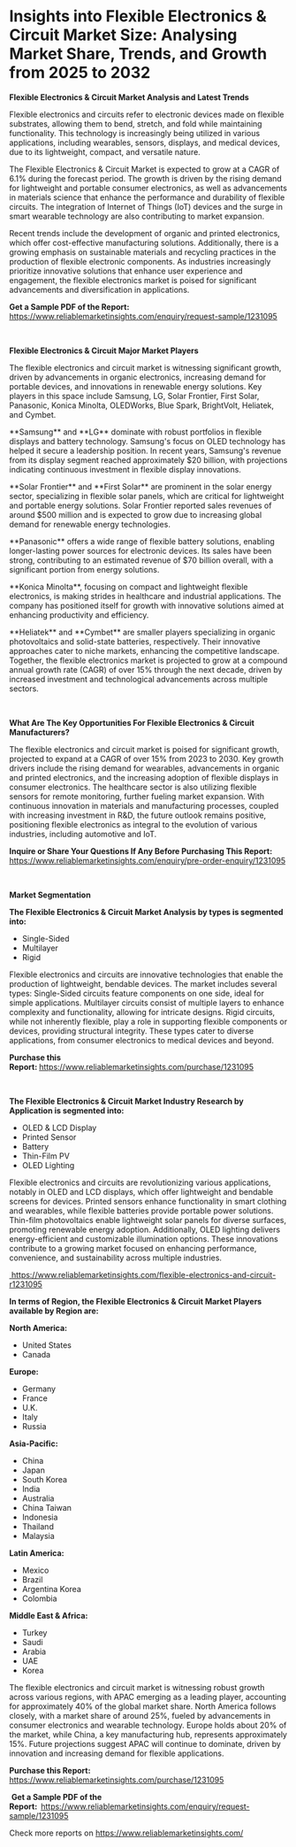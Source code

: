 <p><h1>Insights into Flexible Electronics & Circuit Market Size: Analysing Market Share, Trends, and Growth from 2025 to 2032</h1></p><p><strong>Flexible Electronics & Circuit Market Analysis and Latest Trends</strong></p>
<p><p>Flexible electronics and circuits refer to electronic devices made on flexible substrates, allowing them to bend, stretch, and fold while maintaining functionality. This technology is increasingly being utilized in various applications, including wearables, sensors, displays, and medical devices, due to its lightweight, compact, and versatile nature.</p><p>The Flexible Electronics & Circuit Market is expected to grow at a CAGR of 6.1% during the forecast period. The growth is driven by the rising demand for lightweight and portable consumer electronics, as well as advancements in materials science that enhance the performance and durability of flexible circuits. The integration of Internet of Things (IoT) devices and the surge in smart wearable technology are also contributing to market expansion. </p><p>Recent trends include the development of organic and printed electronics, which offer cost-effective manufacturing solutions. Additionally, there is a growing emphasis on sustainable materials and recycling practices in the production of flexible electronic components. As industries increasingly prioritize innovative solutions that enhance user experience and engagement, the flexible electronics market is poised for significant advancements and diversification in applications.</p></p>
<p><strong>Get a Sample PDF of the Report:&nbsp;</strong> <a href="https://www.reliablemarketinsights.com/enquiry/request-sample/1231095?utm_campaign=1937&utm_medium=2&utm_source=Github&utm_content=ia&utm_term=12022025&utm_id=flexible-electronics-circuit">https://www.reliablemarketinsights.com/enquiry/request-sample/1231095</a></p>
<p>&nbsp;</p>
<p><strong>Flexible Electronics & Circuit Major Market Players</strong></p>
<p><p>The flexible electronics and circuit market is witnessing significant growth, driven by advancements in organic electronics, increasing demand for portable devices, and innovations in renewable energy solutions. Key players in this space include Samsung, LG, Solar Frontier, First Solar, Panasonic, Konica Minolta, OLEDWorks, Blue Spark, BrightVolt, Heliatek, and Cymbet.</p><p>**Samsung** and **LG** dominate with robust portfolios in flexible displays and battery technology. Samsung's focus on OLED technology has helped it secure a leadership position. In recent years, Samsung's revenue from its display segment reached approximately $20 billion, with projections indicating continuous investment in flexible display innovations.</p><p>**Solar Frontier** and **First Solar** are prominent in the solar energy sector, specializing in flexible solar panels, which are critical for lightweight and portable energy solutions. Solar Frontier reported sales revenues of around $500 million and is expected to grow due to increasing global demand for renewable energy technologies.</p><p>**Panasonic** offers a wide range of flexible battery solutions, enabling longer-lasting power sources for electronic devices. Its sales have been strong, contributing to an estimated revenue of $70 billion overall, with a significant portion from energy solutions.</p><p>**Konica Minolta**, focusing on compact and lightweight flexible electronics, is making strides in healthcare and industrial applications. The company has positioned itself for growth with innovative solutions aimed at enhancing productivity and efficiency.</p><p>**Heliatek** and **Cymbet** are smaller players specializing in organic photovoltaics and solid-state batteries, respectively. Their innovative approaches cater to niche markets, enhancing the competitive landscape. Together, the flexible electronics market is projected to grow at a compound annual growth rate (CAGR) of over 15% through the next decade, driven by increased investment and technological advancements across multiple sectors.</p></p>
<p>&nbsp;</p>
<p><strong>What Are The Key Opportunities For Flexible Electronics & Circuit Manufacturers?</strong></p>
<p><p>The flexible electronics and circuit market is poised for significant growth, projected to expand at a CAGR of over 15% from 2023 to 2030. Key growth drivers include the rising demand for wearables, advancements in organic and printed electronics, and the increasing adoption of flexible displays in consumer electronics. The healthcare sector is also utilizing flexible sensors for remote monitoring, further fueling market expansion. With continuous innovation in materials and manufacturing processes, coupled with increasing investment in R&D, the future outlook remains positive, positioning flexible electronics as integral to the evolution of various industries, including automotive and IoT.</p></p>
<p><strong>Inquire or Share Your Questions If Any Before Purchasing This Report:</strong> <a href="https://www.reliablemarketinsights.com/enquiry/pre-order-enquiry/1231095?utm_campaign=1937&utm_medium=2&utm_source=Github&utm_content=ia&utm_term=12022025&utm_id=flexible-electronics-circuit">https://www.reliablemarketinsights.com/enquiry/pre-order-enquiry/1231095</a></p>
<p>&nbsp;</p>
<p><strong>Market Segmentation</strong></p>
<p><strong>The Flexible Electronics & Circuit Market Analysis by types is segmented into:</strong></p>
<p><ul><li>Single-Sided</li><li>Multilayer</li><li>Rigid</li></ul></p>
<p><p>Flexible electronics and circuits are innovative technologies that enable the production of lightweight, bendable devices. The market includes several types: Single-Sided circuits feature components on one side, ideal for simple applications. Multilayer circuits consist of multiple layers to enhance complexity and functionality, allowing for intricate designs. Rigid circuits, while not inherently flexible, play a role in supporting flexible components or devices, providing structural integrity. These types cater to diverse applications, from consumer electronics to medical devices and beyond.</p></p>
<p><strong>Purchase this Report:&nbsp;</strong><a href="https://www.reliablemarketinsights.com/purchase/1231095?utm_campaign=1937&utm_medium=2&utm_source=Github&utm_content=ia&utm_term=12022025&utm_id=flexible-electronics-circuit">https://www.reliablemarketinsights.com/purchase/1231095</a></p>
<p>&nbsp;</p>
<p><strong>The Flexible Electronics & Circuit Market Industry Research by Application is segmented into:</strong></p>
<p><ul><li>OLED & LCD Display</li><li>Printed Sensor</li><li>Battery</li><li>Thin-Film PV</li><li>OLED Lighting</li></ul></p>
<p><p>Flexible electronics and circuits are revolutionizing various applications, notably in OLED and LCD displays, which offer lightweight and bendable screens for devices. Printed sensors enhance functionality in smart clothing and wearables, while flexible batteries provide portable power solutions. Thin-film photovoltaics enable lightweight solar panels for diverse surfaces, promoting renewable energy adoption. Additionally, OLED lighting delivers energy-efficient and customizable illumination options. These innovations contribute to a growing market focused on enhancing performance, convenience, and sustainability across multiple industries.</p></p>
<p><a href="https://www.reliablemarketinsights.com/flexible-electronics-and-circuit-r1231095?utm_campaign=1937&utm_medium=2&utm_source=Github&utm_content=ia&utm_term=12022025&utm_id=flexible-electronics-circuit">&nbsp;https://www.reliablemarketinsights.com/flexible-electronics-and-circuit-r1231095</a></p>
<p><strong>In terms of Region, the Flexible Electronics & Circuit Market Players available by Region are:</strong></p>
<p>
    <p> <strong> North America: </strong>
        <ul>
            <li>United States</li>
            <li>Canada</li>
        </ul>
        </p> 
    <p> <strong> Europe: </strong>
        <ul>
            <li>Germany</li>
            <li>France</li>
            <li>U.K.</li>
            <li>Italy</li>
            <li>Russia</li>
        </ul>
        </p> 
    <p> <strong> Asia-Pacific: </strong>
        <ul>
            <li>China</li>
            <li>Japan</li>
            <li>South Korea</li>
            <li>India</li>
            <li>Australia</li>
            <li>China Taiwan</li>
            <li>Indonesia</li>
            <li>Thailand</li>
            <li>Malaysia</li>
        </ul>
        </p> 
    <p> <strong> Latin America: </strong>
        <ul>
            <li>Mexico</li>
            <li>Brazil</li>
            <li>Argentina Korea</li>
            <li>Colombia</li>
        </ul>
        </p> 
    <p> <strong> Middle East & Africa: </strong>
        <ul>
            <li>Turkey</li>
            <li>Saudi</li>
            <li>Arabia</li>
            <li>UAE</li>
            <li>Korea</li>
        </ul>
    </p>
    </p>
<p><p>The flexible electronics and circuit market is witnessing robust growth across various regions, with APAC emerging as a leading player, accounting for approximately 40% of the global market share. North America follows closely, with a market share of around 25%, fueled by advancements in consumer electronics and wearable technology. Europe holds about 20% of the market, while China, a key manufacturing hub, represents approximately 15%. Future projections suggest APAC will continue to dominate, driven by innovation and increasing demand for flexible applications.</p></p>
<p><strong>Purchase this Report: </strong><a href="https://www.reliablemarketinsights.com/purchase/1231095?utm_campaign=1937&utm_medium=2&utm_source=Github&utm_content=ia&utm_term=12022025&utm_id=flexible-electronics-circuit">https://www.reliablemarketinsights.com/purchase/1231095</a></p>
<p>&nbsp;<strong>Get a Sample PDF of the Report:&nbsp;&nbsp;</strong><a href="https://www.reliablemarketinsights.com/enquiry/request-sample/1231095?utm_campaign=1937&utm_medium=2&utm_source=Github&utm_content=ia&utm_term=12022025&utm_id=flexible-electronics-circuit">https://www.reliablemarketinsights.com/enquiry/request-sample/1231095</a></p>
<p><strong></strong></p>
<p>Check more reports on <a href="https://www.reliablemarketinsights.com/?utm_campaign=1937&utm_medium=2&utm_source=Github&utm_content=ia&utm_term=12022025&utm_id=flexible-electronics-circuit">https://www.reliablemarketinsights.com/</a></p>